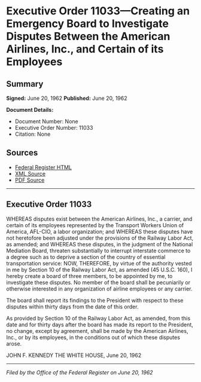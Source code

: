 # Executive Order 11033—Creating an Emergency Board to Investigate Disputes Between the American Airlines, Inc., and Certain of its Employees

## Summary

**Signed:** June 20, 1962
**Published:** June 20, 1962

**Document Details:**
- Document Number: None
- Executive Order Number: 11033
- Citation: None

## Sources
- [Federal Register HTML](https://www.presidency.ucsb.edu/documents/executive-order-11033-creating-emergency-board-investigate-disputes-between-the-american)
- [XML Source](None)
- [PDF Source](None)

---

## Executive Order 11033

WHEREAS disputes exist between the American Airlines, Inc., a carrier, and certain of its employees represented by the Transport Workers Union of America, AFL-CIO, a labor organization; and
WHEREAS these disputes have not heretofore been adjusted under the provisions of the Railway Labor Act, as amended; and
WHEREAS these disputes, in the judgment of the National Mediation Board, threaten substantially to interrupt interstate commerce to a degree such as to deprive a section of the country of essential transportation service:
NOW, THEREFORE, by virtue of the authority vested in me by Section 10 of the Railway Labor Act, as amended (45 U.S.C. 160), I hereby create a board of three members, to be appointed by me, to investigate these disputes. No member of the board shall be pecuniarily or otherwise interested in any organization of airline employees or any carrier.

The board shall report its findings to the President with respect to these disputes within thirty days from the date of this order.

As provided by Section 10 of the Railway Labor Act, as amended, from this date and for thirty days after the board has made its report to the President, no change, except by agreement, shall be made by the American Airlines, Inc., or by its employees, in the conditions out of which these disputes arose.

JOHN F. KENNEDY
THE WHITE HOUSE,
June 20, 1962

---

*Filed by the Office of the Federal Register on June 20, 1962*

